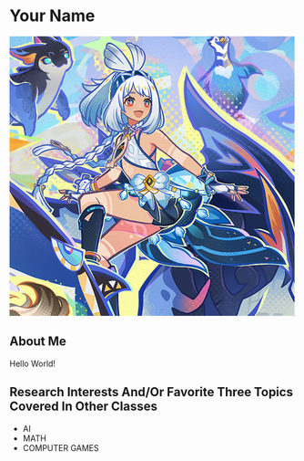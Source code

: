 # Your Name

![Profile Picture](../images/ShiChen.png)

## About Me
Hello World!

## Research Interests And/Or Favorite Three Topics Covered In Other Classes
- AI
- MATH
- COMPUTER GAMES